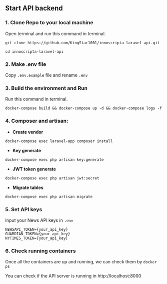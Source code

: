 ## Start API backend


### 1. Clone Repo to your local machine
Open terminal and run this command in terminal.
```
git clone https://github.com/KingStar1001/innoscripta-laravel-api.git
```
```
cd innoscripta-laravel-api
```

### 2. Make .env file
Copy `.env.example` file and rename `.env`

### 3. Build the environment and Run
Run this command in terminal.
```
docker-compose build && docker-compose up -d && docker-compose logs -f
```

### 4. Composer and artisan:
- **Create vendor**
```
docker-compose exec laravel-app composer install
```
- **Key generate**
```
docker-compose exec php artisan key:generate
```
- **JWT token generate**
```
docker-compose exec php artisan jwt:secret
```
- **Migrate tables**
```
docker-compose exec php artisan migrate
```
### 5. Set API keys
Input your News API keys in `.env`
```
NEWSAPI_TOKEN={your_api_key}
GUARDIAN_TOKEN={your_api_key}
NYTIMES_TOKEN={your_api_key}
```
### 6. Check running containers
Once all the containers are up and running, we can check them by `docker ps`

You can check if the API server is running in http://localhost:8000


